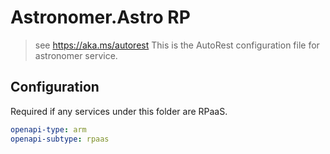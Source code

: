 # Astronomer.Astro RP

> see https://aka.ms/autorest
> This is the AutoRest configuration file for astronomer service.

## Configuration

Required if any services under this folder are RPaaS.

```yaml
openapi-type: arm
openapi-subtype: rpaas
```
